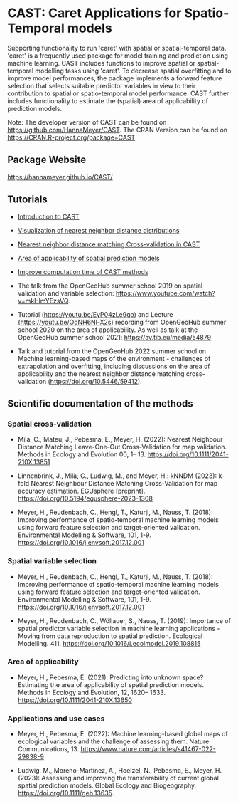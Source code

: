 # CAST: Caret Applications for Spatio-Temporal models

Supporting functionality to run 'caret' with spatial or spatial-temporal data. 'caret' is a frequently used package for model training and prediction using machine learning. CAST includes functions to improve spatial or spatial-temporal modelling tasks using 'caret'. To decrease spatial overfitting and to improve model performances, the package implements a forward feature selection that selects suitable predictor variables in view to their contribution to spatial or spatio-temporal model performance. CAST further includes functionality to estimate the (spatial) area of applicability of prediction models.

Note: The developer version of CAST can be found on https://github.com/HannaMeyer/CAST. The CRAN Version can be found on	https://CRAN.R-project.org/package=CAST

## Package Website
https://hannameyer.github.io/CAST/

## Tutorials

* [Introduction to CAST](https://hannameyer.github.io/CAST/articles/cast01-CAST-intro.html)

* [Visualization of nearest neighbor distance distributions](https://hannameyer.github.io/CAST/articles/cast02-plotgeodist.html)

* [Nearest neighbor distance matching Cross-validation in CAST](https://hannameyer.github.io/CAST/articles/cast03-CV.html)

* [Area of applicability of spatial prediction models](https://hannameyer.github.io/CAST/articles/cast04-AOA-tutorial.html)

* [Improve computation time of CAST methods](https://hannameyer.github.io/CAST/articles/cast05-parallel.html)


* The talk from the OpenGeoHub summer school 2019 on spatial validation and variable selection:
https://www.youtube.com/watch?v=mkHlmYEzsVQ.

* Tutorial (https://youtu.be/EyP04zLe9qo) and Lecture (https://youtu.be/OoNH6Nl-X2s) recording from OpenGeoHub summer school 2020 on the area of applicability. As well as talk at the OpenGeoHub summer school 2021: https://av.tib.eu/media/54879 

* Talk and tutorial from the OpenGeoHub 2022 summer school on Machine learning-based maps of the environment - challenges of extrapolation and overfitting, including discussions on the area of applicability and the nearest neighbor distance matching cross-validation (https://doi.org/10.5446/59412).

## Scientific documentation of the methods

### Spatial cross-validation
* Milà, C., Mateu, J., Pebesma, E., Meyer, H. (2022): Nearest Neighbour Distance Matching Leave-One-Out Cross-Validation for map validation. Methods in Ecology and Evolution 00, 1– 13.
https://doi.org/10.1111/2041-210X.13851

* Linnenbrink, J., Milà, C., Ludwig, M., and Meyer, H.: kNNDM (2023): k-fold Nearest Neighbour Distance Matching Cross-Validation for map accuracy estimation. EGUsphere [preprint]. 
https://doi.org/10.5194/egusphere-2023-1308

* Meyer, H., Reudenbach, C., Hengl, T., Katurji, M., Nauss, T. (2018): Improving performance of spatio-temporal machine learning models using forward feature selection and target-oriented validation. Environmental Modelling & Software, 101, 1-9. https://doi.org/10.1016/j.envsoft.2017.12.001

### Spatial variable selection
* Meyer, H., Reudenbach, C., Hengl, T., Katurji, M., Nauss, T. (2018): Improving performance of spatio-temporal machine learning models using forward feature selection and target-oriented validation. Environmental Modelling & Software, 101, 1-9. https://doi.org/10.1016/j.envsoft.2017.12.001

* Meyer, H., Reudenbach, C., Wöllauer, S., Nauss, T. (2019): Importance of spatial predictor variable selection in machine learning applications - Moving from data reproduction to spatial prediction. Ecological Modelling. 411. https://doi.org/10.1016/j.ecolmodel.2019.108815

### Area of applicability
* Meyer, H., Pebesma, E. (2021). Predicting into unknown space? Estimating the area of applicability of spatial prediction models. Methods in Ecology and Evolution, 12, 1620– 1633. https://doi.org/10.1111/2041-210X.13650 

### Applications and use cases
* Meyer, H., Pebesma, E. (2022): Machine learning-based global maps of ecological variables and the challenge of assessing them. Nature Communications, 13. https://www.nature.com/articles/s41467-022-29838-9

* Ludwig, M., Moreno-Martinez, A., Hoelzel, N., Pebesma, E., Meyer, H. (2023): Assessing and improving the transferability of current global spatial prediction models. Global Ecology and Biogeography.  https://doi.org/10.1111/geb.13635.
